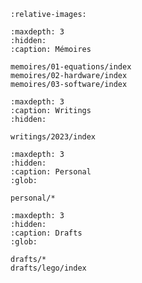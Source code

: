 ```{include} ../README.md
:relative-images:
```

```{toctree}
:maxdepth: 3
:hidden:
:caption: Mémoires

memoires/01-equations/index
memoires/02-hardware/index
memoires/03-software/index
```

```{toctree}
:maxdepth: 3
:caption: Writings
:hidden:

writings/2023/index
```

```{toctree}
:maxdepth: 3
:hidden:
:caption: Personal 
:glob:

personal/*
```

```{toctree}
:maxdepth: 3
:hidden:
:caption: Drafts 
:glob:

drafts/*
drafts/lego/index
```
